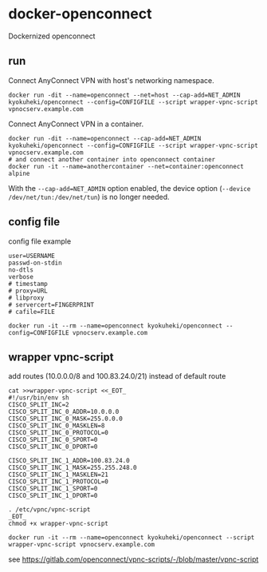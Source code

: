 # docker-openconnect
Dockernized openconnect 

## run

Connect AnyConnect VPN with host's networking namespace.

```shell
docker run -dit --name=openconnect --net=host --cap-add=NET_ADMIN kyokuheki/openconnect --config=CONFIGFILE --script wrapper-vpnc-script vpnocserv.example.com
```

Connect AnyConnect VPN in a container.

```shell
docker run -dit --name=openconnect --cap-add=NET_ADMIN kyokuheki/openconnect --config=CONFIGFILE --script wrapper-vpnc-script vpnocserv.example.com
# and connect another container into openconnect container
docker run -it --name=anothercontainer --net=container:openconnect alpine
```

With the `--cap-add=NET_ADMIN` option enabled, the device option (`--device /dev/net/tun:/dev/net/tun`) is no longer needed.

## config file

config file example

```
user=USERNAME
passwd-on-stdin
no-dtls
verbose
# timestamp
# proxy=URL
# libproxy
# servercert=FINGERPRINT
# cafile=FILE
```

```shell
docker run -it --rm --name=openconnect kyokuheki/openconnect --config=CONFIGFILE vpnocserv.example.com 
```

## wrapper vpnc-script

add routes (10.0.0.0/8 and 100.83.24.0/21) instead of default route

```shell
cat >>wrapper-vpnc-script <<_EOT_
#!/usr/bin/env sh
CISCO_SPLIT_INC=2
CISCO_SPLIT_INC_0_ADDR=10.0.0.0
CISCO_SPLIT_INC_0_MASK=255.0.0.0
CISCO_SPLIT_INC_0_MASKLEN=8
CISCO_SPLIT_INC_0_PROTOCOL=0
CISCO_SPLIT_INC_0_SPORT=0
CISCO_SPLIT_INC_0_DPORT=0

CISCO_SPLIT_INC_1_ADDR=100.83.24.0
CISCO_SPLIT_INC_1_MASK=255.255.248.0
CISCO_SPLIT_INC_1_MASKLEN=21
CISCO_SPLIT_INC_1_PROTOCOL=0
CISCO_SPLIT_INC_1_SPORT=0
CISCO_SPLIT_INC_1_DPORT=0

. /etc/vpnc/vpnc-script
_EOT_
chmod +x wrapper-vpnc-script

docker run -it --rm --name=openconnect kyokuheki/openconnect --script wrapper-vpnc-script vpnocserv.example.com 
```

see https://gitlab.com/openconnect/vpnc-scripts/-/blob/master/vpnc-script

